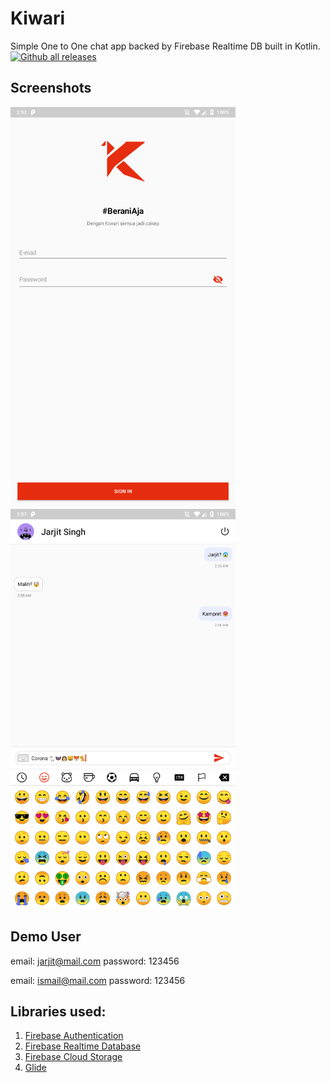 # Kiwari 
Simple One to One chat app backed by Firebase Realtime DB built in Kotlin.
[![Github all releases](https://img.shields.io/github/downloads/Naereen/StrapDown.js/total.svg)](https://github.com/OzMano/kiwari-android-test/raw/master/app/release/KiwariChat.apk)
## Screenshots

<p>
  <img src="./screenshots/loginscreen.png" width="360">
  <img src="./screenshots/chatscreen.png" width="360">
</p>

## Demo User
email: jarjit@mail.com
password: 123456

email: ismail@mail.com
password: 123456

## Libraries used:
1. [Firebase Authentication](https://firebase.google.com/docs/auth/)
2. [Firebase Realtime Database](https://firebase.google.com/docs/database/)
3. [Firebase Cloud Storage](https://firebase.google.com/docs/storage/)
4. [Glide](https://github.com/bumptech/glide/)
